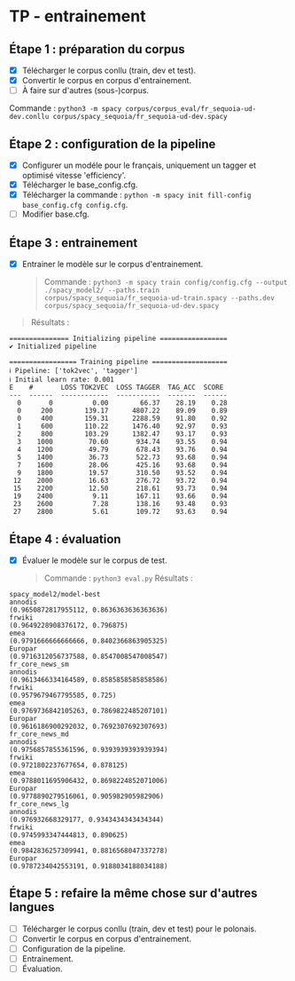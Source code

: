 # TP - entrainement

## Étape 1 : préparation du corpus

- [x] Télécharger le corpus conllu (train, dev et test).
- [x] Convertir le corpus en corpus d'entrainement.
- [ ] À faire sur d'autres (sous-)corpus.

Commande : `python3 -m spacy corpus/corpus_eval/fr_sequoia-ud-dev.conllu corpus/spacy_sequoia/fr_sequoia-ud-dev.spacy`

## Étape 2 : configuration de la pipeline

- [x] Configurer un modéle pour le français, uniquement un tagger et optimisé vitesse 'efficiency'.
- [x] Télécharger le base_config.cfg.
- [x] Télécharger la commande : `python -m spacy init fill-config base_config.cfg config.cfg`.
- [ ] Modifier base.cfg.

## Étape 3 : entrainement

- [x] Entrainer le modèle sur le corpus d'entrainement.
  > Commande : `python3 -m spacy train config/config.cfg --output ./spacy_model2/ --paths.train corpus/spacy_sequoia/fr_sequoia-ud-train.spacy --paths.dev corpus/spacy_sequoia/fr_sequoia-ud-dev.spacy`

> Résultats :

```
=============== Initializing pipeline =================
✔ Initialized pipeline

================= Training pipeline ===================
ℹ Pipeline: ['tok2vec', 'tagger']
ℹ Initial learn rate: 0.001
E    #       LOSS TOK2VEC  LOSS TAGGER  TAG_ACC  SCORE
---  ------  ------------  -----------  -------  ------
  0       0          0.00        66.37    28.19    0.28
  0     200        139.17      4807.22    89.09    0.89
  0     400        159.31      2288.59    91.80    0.92
  1     600        110.22      1476.40    92.97    0.93
  2     800        103.29      1382.47    93.17    0.93
  3    1000         70.60       934.74    93.55    0.94
  4    1200         49.79       678.43    93.76    0.94
  5    1400         36.73       522.73    93.68    0.94
  7    1600         28.06       425.16    93.68    0.94
  9    1800         19.57       310.50    93.52    0.94
 12    2000         16.63       276.72    93.72    0.94
 15    2200         12.50       218.61    93.73    0.94
 19    2400          9.11       167.11    93.66    0.94
 23    2600          7.28       138.16    93.48    0.93
 27    2800          5.61       109.72    93.63    0.94
```

## Étape 4 : évaluation

- [x] Évaluer le modèle sur le corpus de test.
  > Commande : `python3 eval.py`
  > Résultats :

```
spacy_model2/model-best
annodis
(0.9650872817955112, 0.8636363636363636)
frwiki
(0.9649228908376172, 0.796875)
emea
(0.9791666666666666, 0.8402366863905325)
Europar
(0.9716312056737588, 0.8547008547008547)
fr_core_news_sm
annodis
(0.9613466334164589, 0.8585858585858586)
frwiki
(0.9579679467795585, 0.725)
emea
(0.9769736842105263, 0.7869822485207101)
Europar
(0.9616186900292032, 0.7692307692307693)
fr_core_news_md
annodis
(0.9756857855361596, 0.9393939393939394)
frwiki
(0.9721802237677654, 0.878125)
emea
(0.9788011695906432, 0.8698224852071006)
Europar
(0.9778890279516061, 0.905982905982906)
fr_core_news_lg
annodis
(0.976932668329177, 0.9343434343434344)
frwiki
(0.9745993347444813, 0.890625)
emea
(0.9842836257309941, 0.8816568047337278)
Europar
(0.9787234042553191, 0.9188034188034188)
```

## Étape 5 : refaire la même chose sur d'autres langues

- [ ] Télécharger le corpus conllu (train, dev et test) pour le polonais.
- [ ] Convertir le corpus en corpus d'entrainement.
- [ ] Configuration de la pipeline.
- [ ] Entrainement.
- [ ] Évaluation.
